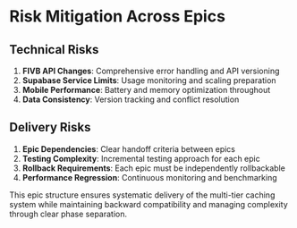 # Risk Mitigation Across Epics

## Technical Risks
1. **FIVB API Changes**: Comprehensive error handling and API versioning
2. **Supabase Service Limits**: Usage monitoring and scaling preparation
3. **Mobile Performance**: Battery and memory optimization throughout
4. **Data Consistency**: Version tracking and conflict resolution

## Delivery Risks
1. **Epic Dependencies**: Clear handoff criteria between epics
2. **Testing Complexity**: Incremental testing approach for each epic
3. **Rollback Requirements**: Each epic must be independently rollbackable
4. **Performance Regression**: Continuous monitoring and benchmarking

This epic structure ensures systematic delivery of the multi-tier caching system while maintaining backward compatibility and managing complexity through clear phase separation.